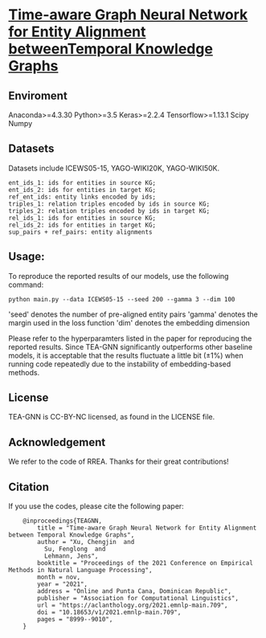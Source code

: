 #  [Time-aware Graph Neural Network for Entity Alignment betweenTemporal Knowledge Graphs](https://aclanthology.org/2021.emnlp-main.709.pdf)


## Enviroment
Anaconda>=4.3.30
Python>=3.5
Keras>=2.2.4
Tensorflow>=1.13.1
Scipy
Numpy


## Datasets
Datasets include ICEWS05-15, YAGO-WIKI20K, YAGO-WIKI50K.

```
ent_ids_1: ids for entities in source KG;
ent_ids_2: ids for entities in target KG;
ref_ent_ids: entity links encoded by ids;
triples_1: relation triples encoded by ids in source KG;
triples_2: relation triples encoded by ids in target KG;
rel_ids_1: ids for entities in source KG;
rel_ids_2: ids for entities in target KG;
sup_pairs + ref_pairs: entity alignments
```

## Usage:
To reproduce the reported results of our models, use the following command:

```
python main.py --data ICEWS05-15 --seed 200 --gamma 3 --dim 100
```

'seed' denotes the number of pre-aligned entity pairs
'gamma' denotes the margin used in the loss function
'dim' denotes the embedding dimension

Please refer to the hyperparamters listed in the paper for reproducing the reported results. Since TEA-GNN significantly outperforms other baseline models, it is acceptable that the results fluctuate a little bit (±1%) when running code repeatedly due to the instability of embedding-based methods.


## License
TEA-GNN is CC-BY-NC licensed, as found in the LICENSE file.

## Acknowledgement
We refer to the code of RREA. Thanks for their great contributions!

## Citation
If you use the codes, please cite the following paper:

        @inproceedings{TEAGNN,
            title = "Time-aware Graph Neural Network for Entity Alignment between Temporal Knowledge Graphs",
            author = "Xu, Chengjin  and
              Su, Fenglong  and
              Lehmann, Jens",
            booktitle = "Proceedings of the 2021 Conference on Empirical Methods in Natural Language Processing",
            month = nov,
            year = "2021",
            address = "Online and Punta Cana, Dominican Republic",
            publisher = "Association for Computational Linguistics",
            url = "https://aclanthology.org/2021.emnlp-main.709",
            doi = "10.18653/v1/2021.emnlp-main.709",
            pages = "8999--9010",
        }
